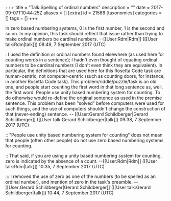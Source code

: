 +++
title = "Talk:Spelling of ordinal numbers"
description = ""
date = 2017-09-07T10:44:25Z
aliases = []
[extra]
id = 21588
[taxonomies]
categories = []
tags = []
+++

In zero based numbering systems, 0 is the first number, 1 is the second and so on. In my opinion, this task should reflect that issue rather than trying to make ordinal numbers be cardinal numbers. --[[User:Rdm|Rdm]] ([[User talk:Rdm|talk]]) 08:49, 7 September 2017 (UTC)

: I used the definition or ordinal numbers found elsewhere   (as used here for counting words in a sentence);   I hadn't even thought of equating ordinal numbers to be cardinal numbers   (I don't even think they are equivalent).   In particular, the definitions that are used here for this Rosetta Code task are human-centric, not computer-centric   (such as counting doors, for instance, in another Rosetta Code task).   This problem/riddle/puzzle/task is an old one, and people start counting the first word in that long sentence as, well, the first word.   People use unity based numbering system for counting.   To do otherwise would re-define the original sentence as used in the premise sentence.   This problem has been "solved" before computers were used for such things, and the use of computers shouldn't change the construction of that (never-ending) sentence.   -- [[User:Gerard Schildberger|Gerard Schildberger]] ([[User talk:Gerard Schildberger|talk]]) 09:38, 7 September 2017 (UTC)

:: "People use unity based numbering system for counting" does not mean that people (often other people) do not use zero based numbering systems for counting. 

:: That said, if you are using a unity based numbering system for counting, zero is indicated by the absence of a count. --[[User:Rdm|Rdm]] ([[User talk:Rdm|talk]]) 10:35, 7 September 2017 (UTC)

::: I removed the use of zero as one of the numbers (to be spelled as an ordinal number), and mention of zero in the task's preamble.   -- [[User:Gerard Schildberger|Gerard Schildberger]] ([[User talk:Gerard Schildberger|talk]]) 10:44, 7 September 2017 (UTC)
